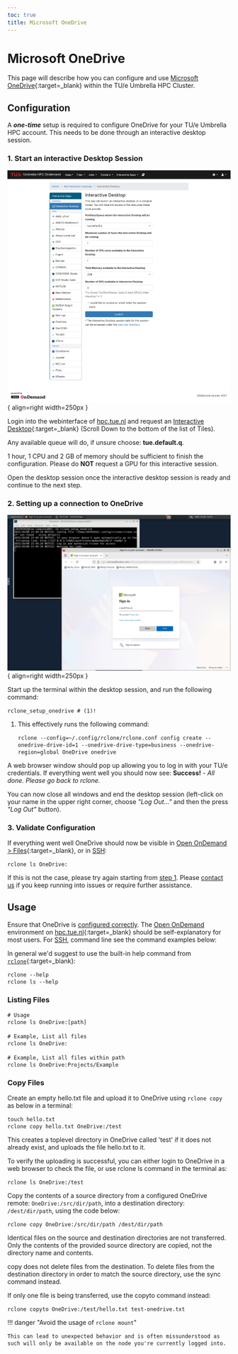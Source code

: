 ```yaml
---
toc: true
title: Microsoft OneDrive
---
```


# Microsoft OneDrive

This page will describe how you can configure and use [Microsoft OneDrive](https://onedrive.microsoft.com){:target=_blank} within the TU/e Umbrella HPC Cluster.

## Configuration

A **_one-time_** setup is required to configure OneDrive for your TU/e Umbrella HPC account. This needs to be done through an interactive desktop session.

### 1. Start an interactive Desktop Session

![Virtual Desktop](ood-desktop.png){ align=right width=250px }

Login into the webinterface of [hpc.tue.nl](https://hpc.tue.nl) and request an [Interactive Desktop](https://hpc.tue.nl/pun/sys/dashboard/batch_connect/sys/desktop/session_contexts/new){:target=_blank} (Scroll Down to the bottom of the list of Tiles).

Any available queue will do, if unsure choose: **tue.default.q**.

1 hour, 1 CPU and 2 GB of memory should be sufficient to finish the configuration.
Please do **NOT** request a GPU for this interactive session.

Open the desktop session once the interactive desktop session is ready and continue to the next step.

<div style="clear: both" markdown></div>

### 2. Setting up a connection to OneDrive

![OneDrive Setup in OOD](ood-rclone-setup-onedrive.png){ align=right width=250px }

Start up the terminal within the desktop session, and run the following command:

```shell
rclone_setup_onedrive # (1)!
```

1.  This effectively runs the following command:
    ```shell
    rclone --config=~/.config/rclone/rclone.conf config create --onedrive-drive-id=1 --onedrive-drive-type=business --onedrive-region=global OneDrive onedrive
    ```

A web browser window should pop up allowing you to log in with your TU/e credentials. If everything went well you should
now see: **Success!** - _All done. Please go back to rclone._

You can now close all windows and end the desktop session (left-click on your name in the upper right corner, choose _"Log Out..."_ and then the press _"Log Out"_ button).

### 3. Validate Configuration

If everything went well OneDrive should now be visible in [Open OnDemand > Files](https://hpc.tue.nl/pun/sys/dashboard/files/){:target=_blank}, or in [SSH](../access/ssh/index.md):
```shell
rclone ls OneDrive:
```

If this is not the case, please try again starting from [step 1](#1-start-an-interactive-desktop-session).
Please [contact us](../../../contact.md) if you keep running into issues or require further assistance.

## Usage

Ensure that OneDrive is [configured correctly](#3-validate-configuration).
The [Open OnDemand](../access/openondemand.md) environment on [hpc.tue.nl](https://hpc.tue.nl){:target=_blank} should be self-explanatory for most users. For [SSH](../access/ssh/index.md#logging-in), command line see the command examples below:

In general we'd suggest to use the built-in help command from [`rclone`](https://rclone.org/docs/){:target=_blank}:
```shell
rclone --help
rclone ls --help
```

### Listing Files

```shell
# Usage
rclone ls OneDrive:[path]

# Example, List all files
rclone ls OneDrive:

# Example, List all files within path
rclone ls OneDrive:Projects/Example
```

### Copy Files

Create an empty hello.txt file and upload it to OneDrive using `rclone copy` as below in a terminal:

``` shell
touch hello.txt
rclone copy hello.txt OneDrive:/test
```

This creates a toplevel directory in OneDrive called 'test' if it does not already exist, and uploads the file hello.txt to it.

To verify the uploading is successful, you can either login to OneDrive in a web browser to check the file, or use rclone ls command in the terminal as:

``` shell
rclone ls OneDrive:/test
```

Copy the contents of a source directory from a configured OneDrive remote: `OneDrive:/src/dir/path`, into a destination directory: `/dest/dir/path`, using the code below:

``` shell
rclone copy OneDrive:/src/dir/path /dest/dir/path
```

Identical files on the source and destination directories are not transferred. Only the contents of the provided source directory are copied, not the directory name and contents.

copy does not delete files from the destination. To delete files from the destination directory in order to match the source directory, use the sync command instead.

If only one file is being transferred, use the copyto command instead:

``` shell
rclone copyto OneDrive:/test/hello.txt test-onedrive.txt
```

!!! danger "Avoid the usage of `rclone mount`"

    This can lead to unexpected behavior and is often missunderstood as such will only be available on the node you're currently logged into.
